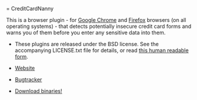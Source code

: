 = CreditCardNanny 

This is a browser plugin - for [Google Chrome][1] and [Firefox][2] browsers (on all operating systems) - that detects potentially insecure credit card forms and warns you of them before you enter any sensitive data into them.

* These plugins are released under the BSD license.  See the accompanying LICENSE.txt file for details, or read [this human readable form](http://creativecommons.org/licenses/BSD/).
* [Website](http://sites.google.com/site/creditcardnanny)
* [Bugtracker](http://github.com/maniksurtani/CreditCardNanny-Plugins/issues)
* [Download binaries!](http://sites.google.com/site/creditcardnanny)

  [1]: http://www.google.com/chrome
  [2]: http://www.mozilla.org/firefox
